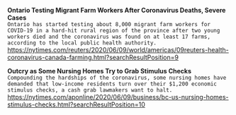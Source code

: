 **Ontario Testing Migrant Farm Workers After Coronavirus Deaths, Severe Cases**\
`Ontario has started testing about 8,000 migrant farm workers for COVID-19 in a hard-hit rural region of the province after two young workers died and the coronavirus was found on at least 17 farms, according to the local public health authority. `\
https://nytimes.com/reuters/2020/06/09/world/americas/09reuters-health-coronavirus-canada-farming.html?searchResultPosition=9

**Outcry as Some Nursing Homes Try to Grab Stimulus Checks**\
`Compounding the hardships of the coronavirus, some nursing homes have demanded that low-income residents turn over their $1,200 economic stimulus checks, a cash grab lawmakers want to halt.`\
https://nytimes.com/aponline/2020/06/09/business/bc-us-nursing-homes-stimulus-checks.html?searchResultPosition=10

